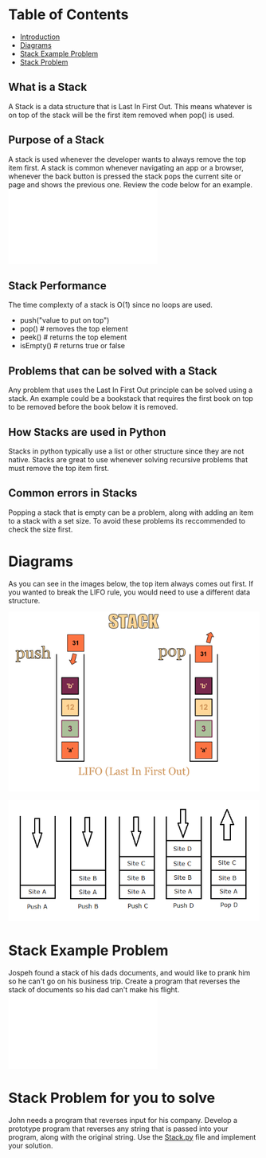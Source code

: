 # Table of Contents
- [Introduction](#Introduction)
- [Diagrams](#Diagrams)
- [Stack Example Problem](#Stack-Example-Problem)
- [Stack Problem](#Stack-Problem-for-you-to-solve)

## What is a Stack
A Stack is a data structure that is Last In First Out. This means whatever is on top of the stack will be the first item removed when pop() is used. 

## Purpose of a Stack

A stack is used whenever the developer wants to always remove the top item first. A stack is common whenever navigating an app or a browser, whenever the back button is pressed the stack pops the current site or page and shows the previous one. Review the code below for an example.
![Code example](stackIntro.py)

## Stack Performance
The time complexty of a stack is O(1) since no loops are used.
- push("value to put on top")
- pop() # removes the top element
- peek() # returns the top element
- isEmpty() # returns true or false

## Problems that can be solved with a Stack
Any problem that uses the Last In First Out principle can be solved using a stack. An example could be a bookstack that requires the first book on top to be removed before the book below it is removed.

## How Stacks are used in Python
Stacks in python typically use a list or other structure since they are not native. Stacks are great to use whenever solving recursive problems that must remove the top item first.

## Common errors in Stacks
Popping a stack that is empty can be a problem, along with adding an item to a stack with a set size. To avoid these problems its reccommended to check the size first.


# Diagrams

As you can see in the images below, the top item always comes out first. If you wanted to break the LIFO rule, you would need to use a different data structure.

![Stack push and pop(https://i.stack.imgur.com/jLlQz.png)](stack.png)

![additional stack example(https://i.stack.imgur.com/bOga5.png)](stack2.png)

# Stack Example Problem

Jospeh found a stack of his dads documents, and would like to prank him so he can't go on his business trip. Create a program that reverses the stack of documents so his dad can't make his flight. ![Code Solution](stackExample.py)


# Stack Problem for you to solve
John needs a program that reverses input for his company. Develop a prototype program that reverses
any string that is passed into your program, along with the original string. Use the [Stack.py](Stack.py) file and implement your solution.